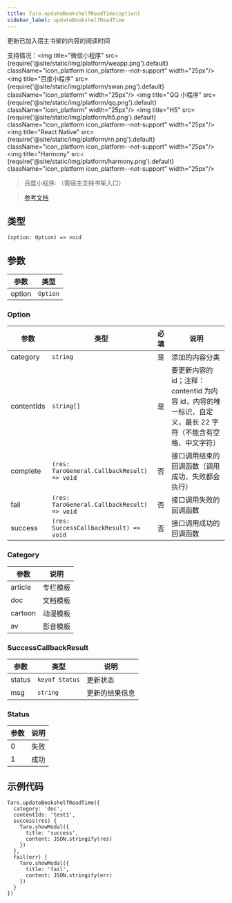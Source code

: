 ```yaml
---
title: Taro.updateBookshelfReadTime(option)
sidebar_label: updateBookshelfReadTime
---
```


更新已加入宿主书架的内容的阅读时间

支持情况：<img title="微信小程序" src={require('@site/static/img/platform/weapp.png').default} className="icon_platform icon_platform--not-support" width="25px"/> <img title="百度小程序" src={require('@site/static/img/platform/swan.png').default} className="icon_platform" width="25px"/> <img title="QQ 小程序" src={require('@site/static/img/platform/qq.png').default} className="icon_platform" width="25px"/> <img title="H5" src={require('@site/static/img/platform/h5.png').default} className="icon_platform icon_platform--not-support" width="25px"/> <img title="React Native" src={require('@site/static/img/platform/rn.png').default} className="icon_platform icon_platform--not-support" width="25px"/> <img title="Harmony" src={require('@site/static/img/platform/harmony.png').default} className="icon_platform icon_platform--not-support" width="25px"/>

> 百度小程序: （需宿主支持书架入口）

> [参考文档](https://smartprogram.baidu.com/docs/develop/api/open/swan-queryBookshelf/)

## 类型

```tsx
(option: Option) => void
```

## 参数

| 参数 | 类型 |
| --- | --- |
| option | `Option` |

### Option

| 参数 | 类型 | 必填 | 说明 |
| --- | --- | :---: | --- |
| category | `string` | 是 | 添加的内容分类 |
| contentIds | `string[]` | 是 | 要更新内容的 id；注释：contentId 为内容 id，内容的唯一标识，自定义，最长 22 字符（不能含有空格、中文字符） |
| complete | `(res: TaroGeneral.CallbackResult) => void` | 否 | 接口调用结束的回调函数（调用成功、失败都会执行） |
| fail | `(res: TaroGeneral.CallbackResult) => void` | 否 | 接口调用失败的回调函数 |
| success | `(res: SuccessCallbackResult) => void` | 否 | 接口调用成功的回调函数 |

### Category

| 参数 | 说明 |
| --- | --- |
| article | 专栏模板 |
| doc | 文档模板 |
| cartoon | 动漫模板 |
| av | 影音模板 |

### SuccessCallbackResult

| 参数 | 类型 | 说明 |
| --- | --- | --- |
| status | `keyof Status` | 更新状态 |
| msg | `string` | 更新的结果信息 |

### Status

| 参数 | 说明 |
| --- | --- |
| 0 | 失败 |
| 1 | 成功 |

## 示例代码

```tsx
Taro.updateBookshelfReadTime({
  category: 'doc',
  contentIds: 'test1',
  success(res) {
    Taro.showModal({
      title: 'success',
      content: JSON.stringify(res)
    })
  },
  fail(err) {
    Taro.showModal({
      title: 'fail',
      content: JSON.stringify(err)
    })
  }
})
